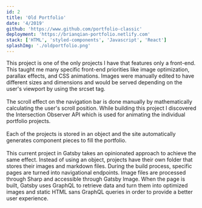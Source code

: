 ```yaml
---
id: 2
title: 'Old Portfolio'
date: '4/2019'
github: 'https://www.github.com/portfolio-classic'
deployment: 'https://brianqian-portfolio.netlify.com'
stack: ['HTML', 'styled-components', 'Javascript', 'React']
splashImg: './oldportfolio.png'
---
```


This project is one of the only projects I have that features only a front-end. This taught me many specific front-end priorities like image optimization, parallax effects, and CSS animations. Images were manually edited to have different sizes and dimensions and would be served depending on the user's viewport by using the srcset tag.
<br></br>
The scroll effect on the navigation bar is done manually by mathematically calculating the user's scroll position. While building this project I discovered the Intersection Observer API which is used for animating the individual portfolio projects.
<br></br>
Each of the projects is stored in an object and the site automatically generates component pieces to fill the portfolio.
<br></br>
This current project in Gatsby takes an opinionated approach to achieve the same effect. Instead of using an object, projects have their own folder that stores their images and markdown files. During the build process, specific pages are turned into navigational endpoints. Image files are processed through Sharp and accessible through Gatsby Image. When the page is built, Gatsby uses GraphQL to retrieve data and turn them into optimized images and static HTML sans GraphQL queries in order to provide a better user experience.
